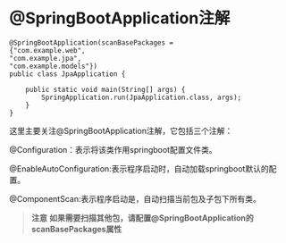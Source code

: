 # @SpringBootApplication注解

```
@SpringBootApplication(scanBasePackages = 
{"com.example.web",
"com.example.jpa",
"com.example.models"})
public class JpaApplication {

	public static void main(String[] args) {
		SpringApplication.run(JpaApplication.class, args);
	}
}
```

这里主要关注@SpringBootApplication注解，它包括三个注解：

@Configuration：表示将该类作用springboot配置文件类。

@EnableAutoConfiguration:表示程序启动时，自动加载springboot默认的配置。

@ComponentScan:表示程序启动是，自动扫描当前包及子包下所有类。

> **注意**
> **如果需要扫描其他包，请配置@SpringBootApplication的scanBasePackages属性**
